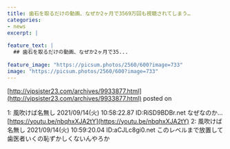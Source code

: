 ```yaml
---
title: 歯石を取るだけの動画、なぜか2ヶ月で3569万回も視聴されてしまう…
categories:
- news
excerpt: |
  
feature_text: |
  ## 歯石を取るだけの動画、なぜか2ヶ月で35...
  
feature_image: "https://picsum.photos/2560/600?image=733"
image: "https://picsum.photos/2560/600?image=733"
---
```


[http://vipsister23.com/archives/9933877.html](http://vipsister23.com/archives/9933877.html)
posted on 

<!--more-->

1: 風吹けば名無し 2021/09/14(火) 10:58:22.87 ID:RiSD9BDBr.net なぜなのか… [https://youtu.be/nbqhxXJA2tY](https://youtu.be/nbqhxXJA2tY) 2: 風吹けば名無し 2021/09/14(火) 10:59:20.04 ID:aCJLc8gi0.net このレベルまで放置して歯医者いくの恥ずかしくないんやろか

